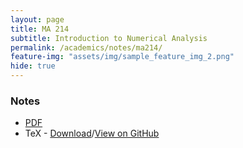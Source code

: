 ```yaml
---
layout: page
title: MA 214
subtitle: Introduction to Numerical Analysis
permalink: /academics/notes/ma214/
feature-img: "assets/img/sample_feature_img_2.png"
hide: true
---
```


<h3>Notes</h3>

<ul>
<li><a href="https://omprabhu31.github.io/academics/notes/ma214/ma214notes.pdf">PDF</a></li>
<li>TeX - <a href="https://omprabhu31.github.io/academics/notes/ma214/ma214notes.tex">Download</a>/<a href="">View on GitHub</a></li>
</ul>